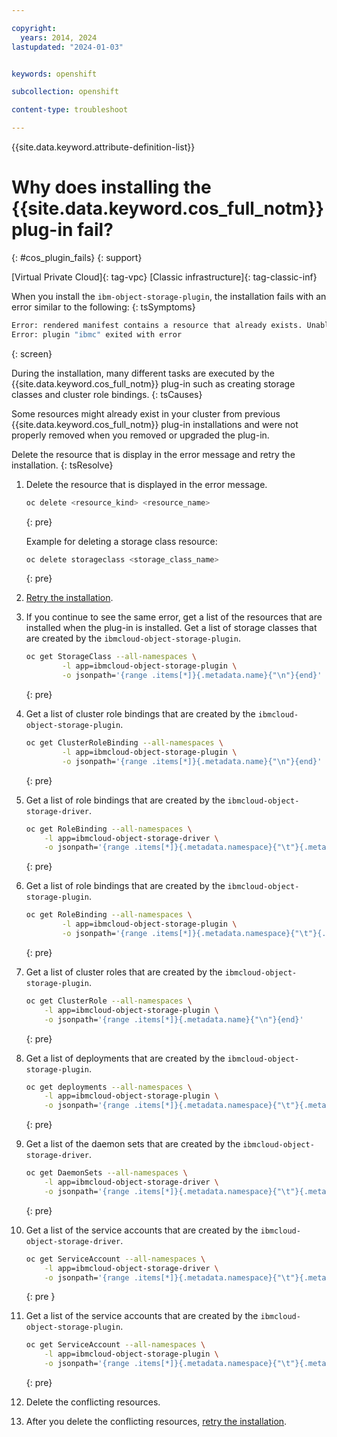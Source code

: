 ```yaml
---

copyright: 
  years: 2014, 2024
lastupdated: "2024-01-03"


keywords: openshift

subcollection: openshift

content-type: troubleshoot

---
```



{{site.data.keyword.attribute-definition-list}}





# Why does installing the {{site.data.keyword.cos_full_notm}} plug-in fail?
{: #cos_plugin_fails}
{: support}

[Virtual Private Cloud]{: tag-vpc} [Classic infrastructure]{: tag-classic-inf}


When you install the `ibm-object-storage-plugin`, the installation fails with an error similar to the following:
{: tsSymptoms}

```sh
Error: rendered manifest contains a resource that already exists. Unable to continue with install. Existing resource conflict: namespace: , name: ibmc-s3fs-smart-cross-region, existing_kind: storageClass, new_kind: storage.k8s.io/v1, Kind=StorageClass
Error: plugin "ibmc" exited with error
```
{: screen}


During the installation, many different tasks are executed by the {{site.data.keyword.cos_full_notm}} plug-in such as creating storage classes and cluster role bindings. 
{: tsCauses}

Some resources might already exist in your cluster from previous {{site.data.keyword.cos_full_notm}} plug-in installations and were not properly removed when you removed or upgraded the plug-in.

Delete the resource that is display in the error message and retry the installation.
{: tsResolve}

1. Delete the resource that is displayed in the error message.
    ```sh
    oc delete <resource_kind> <resource_name>
    ```
    {: pre}

    Example for deleting a storage class resource:
    ```sh
    oc delete storageclass <storage_class_name>
    ```
    {: pre}

1. [Retry the installation](/docs/openshift?topic=openshift-storage_cos_install).

1. If you continue to see the same error, get a list of the resources that are installed when the plug-in is installed. Get a list of storage classes that are created by the `ibmcloud-object-storage-plugin`.
    ```sh
    oc get StorageClass --all-namespaces \
            -l app=ibmcloud-object-storage-plugin \
            -o jsonpath='{range .items[*]}{.metadata.name}{"\n"}{end}'
    ```
    {: pre}

1. Get a list of cluster role bindings that are created by the `ibmcloud-object-storage-plugin`.
    ```sh
    oc get ClusterRoleBinding --all-namespaces \
            -l app=ibmcloud-object-storage-plugin \
            -o jsonpath='{range .items[*]}{.metadata.name}{"\n"}{end}'
    ```
    {: pre}

1. Get a list of role bindings that are created by the `ibmcloud-object-storage-driver`.
    ```sh
    oc get RoleBinding --all-namespaces \
        -l app=ibmcloud-object-storage-driver \
        -o jsonpath='{range .items[*]}{.metadata.namespace}{"\t"}{.metadata.name}{"\n"}{end}'
    ```
    {: pre}

1. Get a list of role bindings that are created by the `ibmcloud-object-storage-plugin`.
    ```sh
    oc get RoleBinding --all-namespaces \
            -l app=ibmcloud-object-storage-plugin \
            -o jsonpath='{range .items[*]}{.metadata.namespace}{"\t"}{.metadata.name}{"\n"}{end}'
    ```
    {: pre}

1. Get a list of cluster roles that are created by the `ibmcloud-object-storage-plugin`.
    ```sh
    oc get ClusterRole --all-namespaces \
        -l app=ibmcloud-object-storage-plugin \
        -o jsonpath='{range .items[*]}{.metadata.name}{"\n"}{end}'
    ```
    {: pre}

1. Get a list of deployments that are created by the `ibmcloud-object-storage-plugin`.
    ```sh
    oc get deployments --all-namespaces \
        -l app=ibmcloud-object-storage-plugin \
        -o jsonpath='{range .items[*]}{.metadata.namespace}{"\t"}{.metadata.name}{"\n"}{end}'
    ```
    {: pre}

1. Get a list of the daemon sets that are created by the `ibmcloud-object-storage-driver`.
    ```sh
    oc get DaemonSets --all-namespaces \
        -l app=ibmcloud-object-storage-driver \
        -o jsonpath='{range .items[*]}{.metadata.namespace}{"\t"}{.metadata.name}{"\n"}{end}'
    ```
    {: pre}

1. Get a list of the service accounts that are created by the `ibmcloud-object-storage-driver`.
    ```sh
    oc get ServiceAccount --all-namespaces \
        -l app=ibmcloud-object-storage-driver \
        -o jsonpath='{range .items[*]}{.metadata.namespace}{"\t"}{.metadata.name}{"\n"}{end}'
    ```
    {: pre }

1. Get a list of the service accounts that are created by the `ibmcloud-object-storage-plugin`.
    ```sh
    oc get ServiceAccount --all-namespaces \
        -l app=ibmcloud-object-storage-plugin \
        -o jsonpath='{range .items[*]}{.metadata.namespace}{"\t"}{.metadata.name}{"\n"}{end}'
    ```
    {: pre}
    
1. Delete the conflicting resources.

1. After you delete the conflicting resources, [retry the installation](/docs/openshift?topic=openshift-storage_cos_install).








